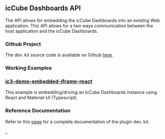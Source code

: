 ## icCube Dashboards API

The API allows for embedding the icCube Dashboards into an existing Web application. This API allows for a two ways
communication between the host application and the icCube Dashboards.

### Github Project

The dev. kit source code is available on Github [here](https://github.com/iccube-software/ic3-reporting-api).

### Working Examples

### [ic3-demo-embedded-iframe-react](https://github.com/iccube-software/ic3-demo-embedded-iframe-react)

This example is embedding/driving an icCube Dashboards instance using React and Material-UI (Typescript).

### Reference Documentation

Refer to this [page](./Reference.md) for a complete documentation of the plugin dev. kit.

_